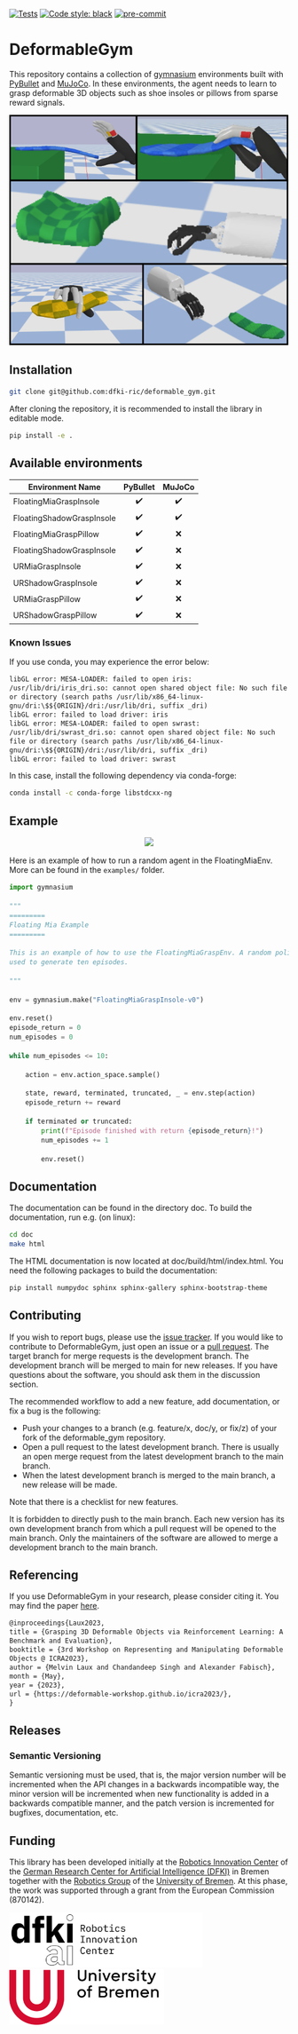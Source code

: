 [![Tests](https://github.com/dfki-ric/deformable_gym/actions/workflows/test.yaml/badge.svg)](https://github.com/dfki-ric/deformable_gym/actions/workflows/test.yaml)
[![Code style: black](https://img.shields.io/badge/code%20style-black-000000.svg)](https://github.com/psf/black)
[![pre-commit](https://img.shields.io/badge/pre--commit-enabled-brightgreen?logo=pre-commit)](https://github.com/pre-commit/pre-commit)
# DeformableGym

This repository contains a collection of [gymnasium](https://github.com/Farama-Foundation/Gymnasium) environments built with [PyBullet](https://pybullet.org/) and [MuJoCo](https://github.com/google-deepmind/mujoco). 
In these environments, the agent needs to learn to grasp deformable 3D objects such as shoe insoles or pillows from sparse reward signals.

<p align="center">
  <img src="doc/source/_static/defgym.svg"/>
</p>


## Installation 

```bash
git clone git@github.com:dfki-ric/deformable_gym.git
```

After cloning the repository, it is recommended to install the library in editable mode.

```bash
pip install -e .
```

## Available environments

| Environment Name          |      PyBullet       |       MuJoCo       |
|---------------------------|:-------------------:|:------------------:|
| FloatingMiaGraspInsole    | :heavy_check_mark:  | :heavy_check_mark: |
| FloatingShadowGraspInsole | :heavy_check_mark:  | :heavy_check_mark: |
| FloatingMiaGraspPillow    | :heavy_check_mark:  |        :x:         |
| FloatingShadowGraspInsole | :heavy_check_mark:  |        :x:         |
| URMiaGraspInsole          | :heavy_check_mark:  |        :x:         |
| URShadowGraspInsole       | :heavy_check_mark:  |        :x:         |
| URMiaGraspPillow          | :heavy_check_mark:  |        :x:         |
| URShadowGraspPillow       | :heavy_check_mark:  |        :x:         |




### Known Issues

If you use conda, you may experience the error below:

```
libGL error: MESA-LOADER: failed to open iris: /usr/lib/dri/iris_dri.so: cannot open shared object file: No such file or directory (search paths /usr/lib/x86_64-linux-gnu/dri:\$${ORIGIN}/dri:/usr/lib/dri, suffix _dri)
libGL error: failed to load driver: iris
libGL error: MESA-LOADER: failed to open swrast: /usr/lib/dri/swrast_dri.so: cannot open shared object file: No such file or directory (search paths /usr/lib/x86_64-linux-gnu/dri:\$${ORIGIN}/dri:/usr/lib/dri, suffix _dri)
libGL error: failed to load driver: swrast
```

In this case, install the following dependency via conda-forge:

```bash
conda install -c conda-forge libstdcxx-ng
```

## Example

<p align="center">
  <img src="doc/source/_static/grasp_grid.gif" />
</p>

Here is an example of how to run a random agent in the FloatingMiaEnv. More can be found in the `examples/` folder.

```Python
import gymnasium

"""
=========
Floating Mia Example
=========

This is an example of how to use the FloatingMiaGraspEnv. A random policy is then 
used to generate ten episodes. 

"""

env = gymnasium.make("FloatingMiaGraspInsole-v0")

env.reset()
episode_return = 0
num_episodes = 0

while num_episodes <= 10:

    action = env.action_space.sample()

    state, reward, terminated, truncated, _ = env.step(action)
    episode_return += reward

    if terminated or truncated:
        print(f"Episode finished with return {episode_return}!")
        num_episodes += 1
        
        env.reset()

```


## Documentation
The documentation can be found in the directory doc. To build the documentation, run e.g. (on linux):

```bash
cd doc
make html
```
The HTML documentation is now located at doc/build/html/index.html. You need the following packages to build the documentation:

```bash
pip install numpydoc sphinx sphinx-gallery sphinx-bootstrap-theme
```

## Contributing

If you wish to report bugs, please use the [issue tracker](https://github.com/dfki-ric/deformable_gym/issues). If you would like to contribute to DeformableGym, just open an issue or a 
[pull request](https://github.com/dfki-ric/deformable_gym/pulls). The target branch for 
merge requests is the development branch. The development branch will be merged to main for new releases. If you have 
questions about the software, you should ask them in the discussion section.

The recommended workflow to add a new feature, add documentation, or fix a bug is the following:
- Push your changes to a branch (e.g. feature/x, doc/y, or fix/z) of your fork of the deformable_gym repository.
- Open a pull request to the latest development branch. There is usually an open merge request from the latest development branch to the main branch. 
- When the latest development branch is merged to the main branch, a new release will be made.

Note that there is a checklist for new features.

It is forbidden to directly push to the main branch. Each new version has its own development branch from which a pull request will be opened to the main branch. Only the maintainers of the software are allowed to merge a development branch to the main branch.

## Referencing

If you use DeformableGym in your research, please consider citing it. You may find the paper [here](https://deformable-workshop.github.io/icra2023/spotlight/03-Laux-spotlight.pdf).

```
@inproceedings{Laux2023,
title = {Grasping 3D Deformable Objects via Reinforcement Learning: A Benchmark and Evaluation},
booktitle = {3rd Workshop on Representing and Manipulating Deformable Objects @ ICRA2023},
author = {Melvin Laux and Chandandeep Singh and Alexander Fabisch},
month = {May},
year = {2023},
url = {https://deformable-workshop.github.io/icra2023/},
}
```



## Releases

### Semantic Versioning

Semantic versioning must be used, that is, the major version number will be
incremented when the API changes in a backwards incompatible way, the minor
version will be incremented when new functionality is added in a backwards
compatible manner, and the patch version is incremented for bugfixes,
documentation, etc.


## Funding

This library has been developed initially at the
[Robotics Innovation Center](http://robotik.dfki-bremen.de/en/startpage.html) of the 
[German Research Center for Artificial Intelligence (DFKI)](http://www.dfki.de) in Bremen together with the 
[Robotics Group](https://robotik.dfki-bremen.de/en/about-us/university-of-bremen-robotics-group.html) of the 
[University of Bremen](http://www.uni-bremen.de/en.html). At this phase, the work was supported through a grant from the European
Commission (870142).

<p float="left">
    <img src="doc/source/_static/DFKI_Logo.png" height="100px" />
    <img src="doc/source/_static/Uni_Logo.png" height="100px" />
</p>






